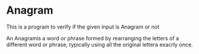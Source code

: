 # Anagram
This is a program to verify if the given input is Anagram or not

An Anagramis a word or phrase formed by rearranging the letters of a different word or phrase, typically using all the original lettera exacrly once.
